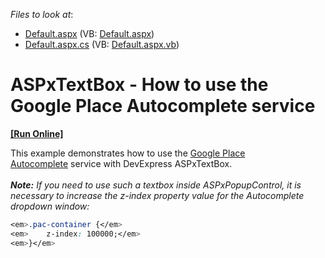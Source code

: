 <!-- default file list -->
*Files to look at*:

* [Default.aspx](./CS/Default.aspx) (VB: [Default.aspx](./VB/Default.aspx))
* [Default.aspx.cs](./CS/Default.aspx.cs) (VB: [Default.aspx.vb](./VB/Default.aspx.vb))
<!-- default file list end -->
# ASPxTextBox - How to use the Google Place Autocomplete service
<!-- run online -->
**[[Run Online]](https://codecentral.devexpress.com/t531996/)**
<!-- run online end -->


<p>This example demonstrates how to use the <a href="https://developers.google.com/maps/documentation/javascript/places-autocomplete">Google Place Autocomplete</a> service with DevExpress ASPxTextBox.<br><br><strong><em>Note:</em></strong><em> If you need to use such a textbox inside ASPxPopupControl, it is necessary to increase the z-index property value for the Autocomplete dropdown window:</em></p>


```css
<em>.pac-container {</em>
<em>	z-index: 100000;</em>
<em>}</em> 
```



<br/>



